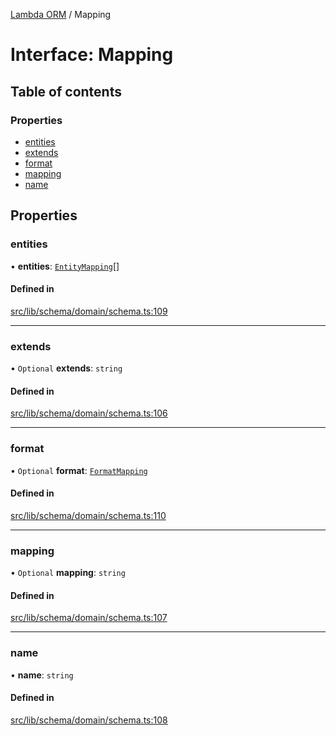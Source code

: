 [Lambda ORM](../README.md) / Mapping

# Interface: Mapping

## Table of contents

### Properties

- [entities](Mapping.md#entities)
- [extends](Mapping.md#extends)
- [format](Mapping.md#format)
- [mapping](Mapping.md#mapping)
- [name](Mapping.md#name)

## Properties

### entities

• **entities**: [`EntityMapping`](EntityMapping.md)[]

#### Defined in

[src/lib/schema/domain/schema.ts:109](https://github.com/lambda-orm/lambdaorm-base/blob/241a856/src/lib/schema/domain/schema.ts#L109)

___

### extends

• `Optional` **extends**: `string`

#### Defined in

[src/lib/schema/domain/schema.ts:106](https://github.com/lambda-orm/lambdaorm-base/blob/241a856/src/lib/schema/domain/schema.ts#L106)

___

### format

• `Optional` **format**: [`FormatMapping`](FormatMapping.md)

#### Defined in

[src/lib/schema/domain/schema.ts:110](https://github.com/lambda-orm/lambdaorm-base/blob/241a856/src/lib/schema/domain/schema.ts#L110)

___

### mapping

• `Optional` **mapping**: `string`

#### Defined in

[src/lib/schema/domain/schema.ts:107](https://github.com/lambda-orm/lambdaorm-base/blob/241a856/src/lib/schema/domain/schema.ts#L107)

___

### name

• **name**: `string`

#### Defined in

[src/lib/schema/domain/schema.ts:108](https://github.com/lambda-orm/lambdaorm-base/blob/241a856/src/lib/schema/domain/schema.ts#L108)
